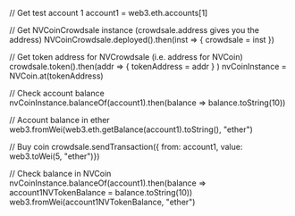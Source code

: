 // Get test account 1
account1 = web3.eth.accounts[1]

// Get NVCoinCrowdsale instance (crowdsale.address gives you the address)
NVCoinCrowdsale.deployed().then(inst => { crowdsale = inst })

// Get token address for NVCrowdsale (i.e. address for NVCoin)
crowdsale.token().then(addr => { tokenAddress = addr } )
nvCoinInstance = NVCoin.at(tokenAddress)

// Check account balance
nvCoinInstance.balanceOf(account1).then(balance => balance.toString(10))

// Account balance in ether
web3.fromWei(web3.eth.getBalance(account1).toString(), "ether")

// Buy coin
crowdsale.sendTransaction({ from: account1, value: web3.toWei(5, "ether")})

// Check balance in NVCoin
nvCoinInstance.balanceOf(account1).then(balance => account1NVTokenBalance = balance.toString(10))
web3.fromWei(account1NVTokenBalance, "ether")